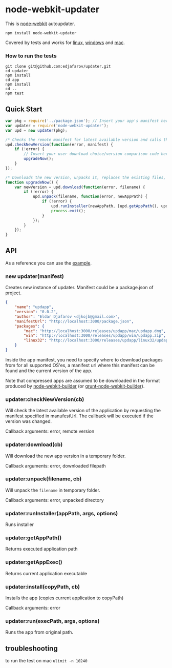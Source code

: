 node-webkit-updater
=======
This is [node-webkit](https://github.com/rogerwang/node-webkit) autoupdater.

```
npm install node-webkit-updater
```

Covered by tests and works for [linux](http://screencast.com/t/Je2ptbHhP), [windows](http://screencast.com/t/MSTKqVS3) and [mac](http://screencast.com/t/OXyC5xoA).
### How to run the tests
```
git clone git@github.com:edjafarov/updater.git
cd updater
npm install
cd app
npm install
cd ..
npm test
```

## Quick Start
```javascript
var pkg = require('../package.json'); // Insert your app's manifest here
var updater = require('node-webkit-updater');
var upd = new updater(pkg);

/* Checks the remote manifest for latest available version and calls the autoupgrading function */
upd.checkNewVersion(function(error, manifest) {
	if (!error) {
		// Insert your user download choice/version comparison code here
		upgradeNow();
	}
});

/* Downloads the new version, unpacks it, replaces the existing files, runs the new version, and exits the old app */
function upgradeNow() {
	var newVersion = upd.download(function(error, filename) {
		if (!error) {
			upd.unpack(filename, function(error, newAppPath) {
				if (!error) {
					upd.runInstaller(newAppPath, [upd.getAppPath(), upd.getAppExec()],{});
					process.exit();
				}
			});
		}
	});
}
```


## API
As a reference you can use the [example](https://github.com/edjafarov/updater/blob/master/app/index.html).
### new updater(manifest)

Creates new instance of updater. Manifest could be a package.json of project.

```json
{
    "name": "updapp",
    "version": "0.0.2",
    "author": "Eldar Djafarov <djkojb@gmail.com>",
    "manifestUrl": "http://localhost:3000/package.json",
    "packages": {
        "mac": "http://localhost:3000/releases/updapp/mac/updapp.dmg",
        "win": "http://localhost:3000/releases/updapp/win/updapp.zip",
        "linux32": "http://localhost:3000/releases/updapp/linux32/updapp.tar.gz"
    }
}
```

Inside the app manifest, you need to specify where to download packages from for all supported OS'es, a manifest url where this manifest can be found and the current version of the app.

Note that compressed apps are assumed to be downloaded in the format produced by [node-webkit-builder](https://github.com/mllrsohn/node-webkit-builder) (or [grunt-node-webkit-builder](https://github.com/mllrsohn/grunt-node-webkit-builder)).

### updater:checkNewVersion(cb)

Will check the latest available version of the application by requesting the manifest specified in manufestUrl. The callback will be executed if the version was changed.

Callback arguments: error, remote version

### updater:download(cb)

Will download the new app version in a temporary folder.

Callback arguments: error, downloaded filepath

### updater:unpack(filename, cb)

Will unpack the `filename` in temporary folder.

Callback arguments: error, unpacked directory

### updater:runInstaller(appPath, args, options)

Runs installer

### updater:getAppPath()

Returns executed application path

### updater:getAppExec()

Returns current application executable

### updater:install(copyPath, cb)

Installs the app (copies current application to copyPath)

Callback arguments: error

### updater:run(execPath, args, options)

Runs the app from original path.

## troubleshooting

to run the test on mac `ulimit -n 10240`
